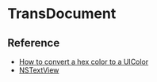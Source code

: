 # TransDocument

## Reference
- [How to convert a hex color to a UIColor](https://www.hackingwithswift.com/example-code/uicolor/how-to-convert-a-hex-color-to-a-uicolor)
- [NSTextView](https://developer.apple.com/documentation/appkit/nstextview)
